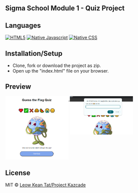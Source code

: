 ## Sigma School Module 1 - Quiz Project

## Languages
[![HTML5](https://img.shields.io/badge/Language-HTML5-brightgreen.svg?style=flat)](https://developer.mozilla.org/en-US/docs/Web/HTML)
[![Native Javascript](https://img.shields.io/badge/Language-Native%20JavaScript-brightgreen.svg?style=flat)](https://developer.mozilla.org/en-US/docs/Web/JavaScript)
[![Native CSS](https://img.shields.io/badge/Language-Native%20CSS-brightgreen.svg?style=flat)](https://developer.mozilla.org/en-US/docs/Web/CSS)

## Installation/Setup
- Clone, fork or download the project as zip.
- Open up the "index.html" file on your browser.

## Preview
<div>
  <a href="./assets/preview-1.png">
    <img align=top src="./assets/preview-1.png" width="40%" height="auto">
  </a>
  <a href="./assets/preview-2.png">
    <img align=top src="./assets/preview-2.png" width="40%" height="auto">
  </a>
</div>
<!--- target = "_blank" not supported in GIT HTML Markdowns --->
<!--- Discussion: https://stackoverflow.com/questions/41915571/open-link-in-new-tab-with-github-markdown-using-target-blank --->

## License
MIT © [Leow Kean Tat/Project Kazcade](https://github.com/KTLeow93584)
